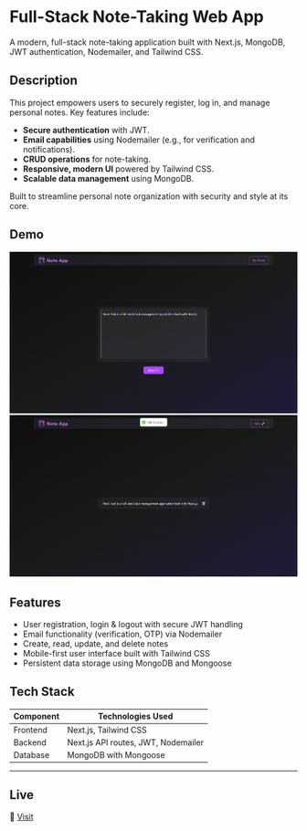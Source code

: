 # Full-Stack Note-Taking Web App

A modern, full-stack note-taking application built with Next.js, MongoDB, JWT authentication, Nodemailer, and Tailwind CSS.

## Description

This project empowers users to securely register, log in, and manage personal notes. Key features include:

- **Secure authentication** with JWT.
- **Email capabilities** using Nodemailer (e.g., for verification and notifications).
- **CRUD operations** for note-taking.
- **Responsive, modern UI** powered by Tailwind CSS.
- **Scalable data management** using MongoDB.

Built to streamline personal note organization with security and style at its core.

## Demo
<img src="ss1.png" alt="Chat Interface" width="700"/>
<img src="ss2.png" alt="Chat Interface" width="700"/>

## Features

- User registration, login & logout with secure JWT handling
- Email functionality (verification, OTP) via Nodemailer
- Create, read, update, and delete notes
- Mobile-first user interface built with Tailwind CSS
- Persistent data storage using MongoDB and Mongoose

## Tech Stack

| Component    | Technologies Used                        |
|--------------|-------------------------------------------|
| Frontend     | Next.js, Tailwind CSS              |
| Backend      | Next.js API routes, JWT, Nodemailer       |
| Database     | MongoDB with Mongoose                      |

---
## Live

🔗 [Visit](https://note-pvt.vercel.app)
